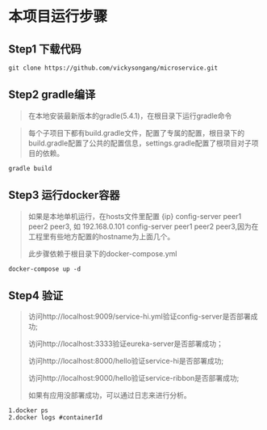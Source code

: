 # 本项目运行步骤

## Step1 下载代码

```
git clone https://github.com/vickysongang/microservice.git
```

## Step2 gradle编译
  > 在本地安装最新版本的gradle(5.4.1)，在根目录下运行gradle命令
  
  > 每个子项目下都有build.gradle文件，配置了专属的配置，根目录下的build.gradle配置了公共的配置信息，settings.gradle配置了根项目对子项目的依赖。
  
  ```
  gradle build
  ```
  
## Step3 运行docker容器
> 如果是本地单机运行，在hosts文件里配置 {ip} config-server peer1 peer2 peer3, 如 192.168.0.101 config-server peer1 peer2 peer3,因为在工程里有些地方配置的hostname为上面几个。
> 
> 此步骤依赖于根目录下的docker-compose.yml

```
docker-compose up -d
```

## Step4 验证

> 访问http://localhost:9009/service-hi.yml验证config-server是否部署成功;
> 
> 访问http://localhost:3333验证eureka-server是否部署成功；
> 
> 访问http://localhost:8000/hello验证service-hi是否部署成功;
> 
> 访问http://localhost:9000/hello验证service-ribbon是否部署成功;
> 
> 如果有应用没部署成功，可以通过日志来进行分析。

```
1.docker ps
2.docker logs #containerId
```
  
